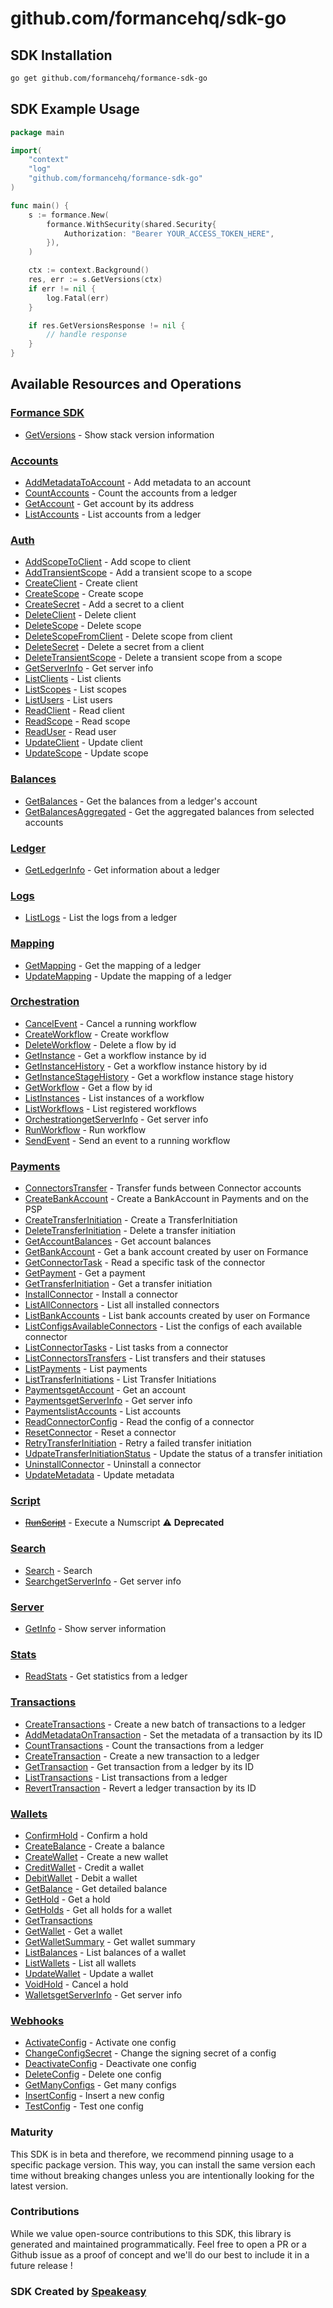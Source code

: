 # github.com/formancehq/sdk-go

<!-- Start SDK Installation -->
## SDK Installation

```bash
go get github.com/formancehq/formance-sdk-go
```
<!-- End SDK Installation -->

## SDK Example Usage
<!-- Start SDK Example Usage -->
```go
package main

import(
	"context"
	"log"
	"github.com/formancehq/formance-sdk-go"
)

func main() {
    s := formance.New(
        formance.WithSecurity(shared.Security{
            Authorization: "Bearer YOUR_ACCESS_TOKEN_HERE",
        }),
    )

    ctx := context.Background()
    res, err := s.GetVersions(ctx)
    if err != nil {
        log.Fatal(err)
    }

    if res.GetVersionsResponse != nil {
        // handle response
    }
}
```
<!-- End SDK Example Usage -->

<!-- Start SDK Available Operations -->
## Available Resources and Operations

### [Formance SDK](docs/formance/README.md)

* [GetVersions](docs/formance/README.md#getversions) - Show stack version information

### [Accounts](docs/accounts/README.md)

* [AddMetadataToAccount](docs/accounts/README.md#addmetadatatoaccount) - Add metadata to an account
* [CountAccounts](docs/accounts/README.md#countaccounts) - Count the accounts from a ledger
* [GetAccount](docs/accounts/README.md#getaccount) - Get account by its address
* [ListAccounts](docs/accounts/README.md#listaccounts) - List accounts from a ledger

### [Auth](docs/auth/README.md)

* [AddScopeToClient](docs/auth/README.md#addscopetoclient) - Add scope to client
* [AddTransientScope](docs/auth/README.md#addtransientscope) - Add a transient scope to a scope
* [CreateClient](docs/auth/README.md#createclient) - Create client
* [CreateScope](docs/auth/README.md#createscope) - Create scope
* [CreateSecret](docs/auth/README.md#createsecret) - Add a secret to a client
* [DeleteClient](docs/auth/README.md#deleteclient) - Delete client
* [DeleteScope](docs/auth/README.md#deletescope) - Delete scope
* [DeleteScopeFromClient](docs/auth/README.md#deletescopefromclient) - Delete scope from client
* [DeleteSecret](docs/auth/README.md#deletesecret) - Delete a secret from a client
* [DeleteTransientScope](docs/auth/README.md#deletetransientscope) - Delete a transient scope from a scope
* [GetServerInfo](docs/auth/README.md#getserverinfo) - Get server info
* [ListClients](docs/auth/README.md#listclients) - List clients
* [ListScopes](docs/auth/README.md#listscopes) - List scopes
* [ListUsers](docs/auth/README.md#listusers) - List users
* [ReadClient](docs/auth/README.md#readclient) - Read client
* [ReadScope](docs/auth/README.md#readscope) - Read scope
* [ReadUser](docs/auth/README.md#readuser) - Read user
* [UpdateClient](docs/auth/README.md#updateclient) - Update client
* [UpdateScope](docs/auth/README.md#updatescope) - Update scope

### [Balances](docs/balances/README.md)

* [GetBalances](docs/balances/README.md#getbalances) - Get the balances from a ledger's account
* [GetBalancesAggregated](docs/balances/README.md#getbalancesaggregated) - Get the aggregated balances from selected accounts

### [Ledger](docs/ledger/README.md)

* [GetLedgerInfo](docs/ledger/README.md#getledgerinfo) - Get information about a ledger

### [Logs](docs/logs/README.md)

* [ListLogs](docs/logs/README.md#listlogs) - List the logs from a ledger

### [Mapping](docs/mapping/README.md)

* [GetMapping](docs/mapping/README.md#getmapping) - Get the mapping of a ledger
* [UpdateMapping](docs/mapping/README.md#updatemapping) - Update the mapping of a ledger

### [Orchestration](docs/orchestration/README.md)

* [CancelEvent](docs/orchestration/README.md#cancelevent) - Cancel a running workflow
* [CreateWorkflow](docs/orchestration/README.md#createworkflow) - Create workflow
* [DeleteWorkflow](docs/orchestration/README.md#deleteworkflow) - Delete a flow by id
* [GetInstance](docs/orchestration/README.md#getinstance) - Get a workflow instance by id
* [GetInstanceHistory](docs/orchestration/README.md#getinstancehistory) - Get a workflow instance history by id
* [GetInstanceStageHistory](docs/orchestration/README.md#getinstancestagehistory) - Get a workflow instance stage history
* [GetWorkflow](docs/orchestration/README.md#getworkflow) - Get a flow by id
* [ListInstances](docs/orchestration/README.md#listinstances) - List instances of a workflow
* [ListWorkflows](docs/orchestration/README.md#listworkflows) - List registered workflows
* [OrchestrationgetServerInfo](docs/orchestration/README.md#orchestrationgetserverinfo) - Get server info
* [RunWorkflow](docs/orchestration/README.md#runworkflow) - Run workflow
* [SendEvent](docs/orchestration/README.md#sendevent) - Send an event to a running workflow

### [Payments](docs/payments/README.md)

* [ConnectorsTransfer](docs/payments/README.md#connectorstransfer) - Transfer funds between Connector accounts
* [CreateBankAccount](docs/payments/README.md#createbankaccount) - Create a BankAccount in Payments and on the PSP
* [CreateTransferInitiation](docs/payments/README.md#createtransferinitiation) - Create a TransferInitiation
* [DeleteTransferInitiation](docs/payments/README.md#deletetransferinitiation) - Delete a transfer initiation
* [GetAccountBalances](docs/payments/README.md#getaccountbalances) - Get account balances
* [GetBankAccount](docs/payments/README.md#getbankaccount) - Get a bank account created by user on Formance
* [GetConnectorTask](docs/payments/README.md#getconnectortask) - Read a specific task of the connector
* [GetPayment](docs/payments/README.md#getpayment) - Get a payment
* [GetTransferInitiation](docs/payments/README.md#gettransferinitiation) - Get a transfer initiation
* [InstallConnector](docs/payments/README.md#installconnector) - Install a connector
* [ListAllConnectors](docs/payments/README.md#listallconnectors) - List all installed connectors
* [ListBankAccounts](docs/payments/README.md#listbankaccounts) - List bank accounts created by user on Formance
* [ListConfigsAvailableConnectors](docs/payments/README.md#listconfigsavailableconnectors) - List the configs of each available connector
* [ListConnectorTasks](docs/payments/README.md#listconnectortasks) - List tasks from a connector
* [ListConnectorsTransfers](docs/payments/README.md#listconnectorstransfers) - List transfers and their statuses
* [ListPayments](docs/payments/README.md#listpayments) - List payments
* [ListTransferInitiations](docs/payments/README.md#listtransferinitiations) - List Transfer Initiations
* [PaymentsgetAccount](docs/payments/README.md#paymentsgetaccount) - Get an account
* [PaymentsgetServerInfo](docs/payments/README.md#paymentsgetserverinfo) - Get server info
* [PaymentslistAccounts](docs/payments/README.md#paymentslistaccounts) - List accounts
* [ReadConnectorConfig](docs/payments/README.md#readconnectorconfig) - Read the config of a connector
* [ResetConnector](docs/payments/README.md#resetconnector) - Reset a connector
* [RetryTransferInitiation](docs/payments/README.md#retrytransferinitiation) - Retry a failed transfer initiation
* [UdpateTransferInitiationStatus](docs/payments/README.md#udpatetransferinitiationstatus) - Update the status of a transfer initiation
* [UninstallConnector](docs/payments/README.md#uninstallconnector) - Uninstall a connector
* [UpdateMetadata](docs/payments/README.md#updatemetadata) - Update metadata

### [Script](docs/script/README.md)

* [~~RunScript~~](docs/script/README.md#runscript) - Execute a Numscript :warning: **Deprecated**

### [Search](docs/search/README.md)

* [Search](docs/search/README.md#search) - Search
* [SearchgetServerInfo](docs/search/README.md#searchgetserverinfo) - Get server info

### [Server](docs/server/README.md)

* [GetInfo](docs/server/README.md#getinfo) - Show server information

### [Stats](docs/stats/README.md)

* [ReadStats](docs/stats/README.md#readstats) - Get statistics from a ledger

### [Transactions](docs/transactions/README.md)

* [CreateTransactions](docs/transactions/README.md#createtransactions) - Create a new batch of transactions to a ledger
* [AddMetadataOnTransaction](docs/transactions/README.md#addmetadataontransaction) - Set the metadata of a transaction by its ID
* [CountTransactions](docs/transactions/README.md#counttransactions) - Count the transactions from a ledger
* [CreateTransaction](docs/transactions/README.md#createtransaction) - Create a new transaction to a ledger
* [GetTransaction](docs/transactions/README.md#gettransaction) - Get transaction from a ledger by its ID
* [ListTransactions](docs/transactions/README.md#listtransactions) - List transactions from a ledger
* [RevertTransaction](docs/transactions/README.md#reverttransaction) - Revert a ledger transaction by its ID

### [Wallets](docs/wallets/README.md)

* [ConfirmHold](docs/wallets/README.md#confirmhold) - Confirm a hold
* [CreateBalance](docs/wallets/README.md#createbalance) - Create a balance
* [CreateWallet](docs/wallets/README.md#createwallet) - Create a new wallet
* [CreditWallet](docs/wallets/README.md#creditwallet) - Credit a wallet
* [DebitWallet](docs/wallets/README.md#debitwallet) - Debit a wallet
* [GetBalance](docs/wallets/README.md#getbalance) - Get detailed balance
* [GetHold](docs/wallets/README.md#gethold) - Get a hold
* [GetHolds](docs/wallets/README.md#getholds) - Get all holds for a wallet
* [GetTransactions](docs/wallets/README.md#gettransactions)
* [GetWallet](docs/wallets/README.md#getwallet) - Get a wallet
* [GetWalletSummary](docs/wallets/README.md#getwalletsummary) - Get wallet summary
* [ListBalances](docs/wallets/README.md#listbalances) - List balances of a wallet
* [ListWallets](docs/wallets/README.md#listwallets) - List all wallets
* [UpdateWallet](docs/wallets/README.md#updatewallet) - Update a wallet
* [VoidHold](docs/wallets/README.md#voidhold) - Cancel a hold
* [WalletsgetServerInfo](docs/wallets/README.md#walletsgetserverinfo) - Get server info

### [Webhooks](docs/webhooks/README.md)

* [ActivateConfig](docs/webhooks/README.md#activateconfig) - Activate one config
* [ChangeConfigSecret](docs/webhooks/README.md#changeconfigsecret) - Change the signing secret of a config
* [DeactivateConfig](docs/webhooks/README.md#deactivateconfig) - Deactivate one config
* [DeleteConfig](docs/webhooks/README.md#deleteconfig) - Delete one config
* [GetManyConfigs](docs/webhooks/README.md#getmanyconfigs) - Get many configs
* [InsertConfig](docs/webhooks/README.md#insertconfig) - Insert a new config
* [TestConfig](docs/webhooks/README.md#testconfig) - Test one config
<!-- End SDK Available Operations -->

### Maturity

This SDK is in beta and therefore, we recommend pinning usage to a specific package version.
This way, you can install the same version each time without breaking changes unless you are intentionally
looking for the latest version.

### Contributions

While we value open-source contributions to this SDK, this library is generated and maintained programmatically.
Feel free to open a PR or a Github issue as a proof of concept and we'll do our best to include it in a future release !

### SDK Created by [Speakeasy](https://docs.speakeasyapi.dev/docs/using-speakeasy/client-sdks)
